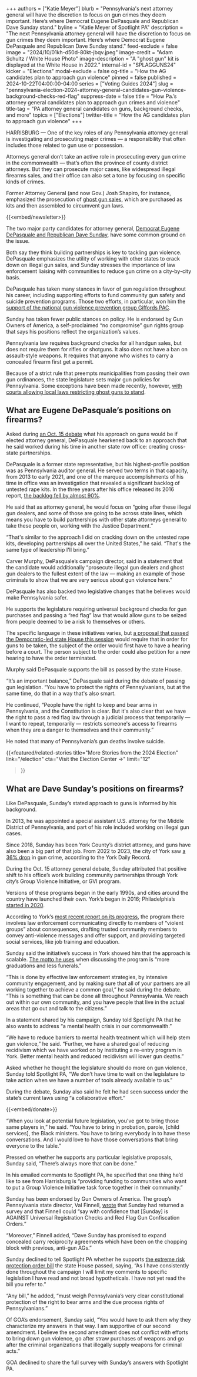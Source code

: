 +++
authors = ["Katie Meyer"]
blurb = "Pennsylvania's next attorney general will have the discretion to focus on gun crimes they deem important. Here’s where Democrat Eugene DePasquale and Republican Dave Sunday stand."
byline = "Katie Meyer of Spotlight PA"
description = "The next Pennsylvania attorney general will have the discretion to focus on gun crimes they deem important. Here’s where Democrat Eugene DePasquale and Republican Dave Sunday stand."
feed-exclude = false
image = "2024/10/01kh-d50d-80kt-jbqv.jpeg"
image-credit = "Adam Schultz / White House Photo"
image-description = "A \"ghost gun\" kit is displayed at the White House in 2022."
internal-id = "SPLAGGUNS24"
kicker = "Elections"
modal-exclude = false
og-title = "How the AG candidates plan to approach gun violence"
pinned = false
published = 2024-10-22T04:00:00-04:00
series = ["Voting Guides 2024"]
slug = "pennsylvania-election-2024-attorney-general-candidates-gun-violence-background-checks-red-flag"
suppress-date = false
title = "How Pa.’s attorney general candidates plan to approach gun crimes and violence"
title-tag = "PA attorney general candidates on guns, background checks, and more"
topics = ["Elections"]
twitter-title = "How the AG candidates plan to approach gun violence"
+++

HARRISBURG — One of the key roles of any Pennsylvania attorney general is investigating and prosecuting major crimes — a responsibility that often includes those related to gun use or possession.

Attorneys general don’t take an active role in prosecuting every gun crime in the commonwealth — that’s often the province of county district attorneys. But they can prosecute major cases, like widespread illegal firearms sales, and their office can also set a tone by focusing on specific kinds of crimes.

Former Attorney General (and now Gov.) Josh Shapiro, for instance, emphasized the prosecution of <a href="https://www.attorneygeneral.gov/taking-action/ag-shapiro-leads-coalition-of-ags-to-close-the-ghost-gun-loophole/">ghost gun sales</a>, which are purchased as kits and then assembled to circumvent gun laws.

{{<embed/newsletter>}}

The two major party candidates for attorney general, <a href="https://www.spotlightpa.org/news/2024/09/pennsylvania-election-2024-attorney-general-candidates-eugene-depasquale-dave-sunday/">Democrat Eugene DePasquale and Republican Dave Sunday</a>, have some common ground on the issue.

Both say they think building partnerships is key to tackling gun violence. DePasquale emphasizes the utility of working with other states to crack down on illegal gun sales, and Sunday stresses the importance of law enforcement liaising with communities to reduce gun crime on a city-by-city basis.

DePasquale has taken many stances in favor of gun regulation throughout his career, including supporting efforts to fund community gun safety and suicide prevention programs. Those two efforts, in particular, won him the <a href="https://giffords.org/press-release/2024/06/giffords-pac-endorses-eugene-depasquale/">support of the national gun violence prevention group Giffords PAC</a>.

Sunday has taken fewer public stances on policy. He is endorsed by Gun Owners of America, a self-proclaimed “no compromise” gun rights group that says his positions reflect the organization’s values. <strong></strong>

Pennsylvania law requires background checks for all handgun sales, but does not require them for rifles or shotguns. It also does not have a ban on assault-style weapons. It requires that anyone who wishes to carry a concealed firearm first get a permit.

Because of a strict rule that preempts municipalities from passing their own gun ordinances, the state legislature sets major gun policies for Pennsylvania. Some exceptions have been made recently, however, <a href="https://penncapital-star.com/criminal-justice/reading-could-become-third-pennsylvania-city-to-ban-ghost-guns-after-court-ruling/">with courts allowing local laws restricting ghost guns to stand</a>.

## What are Eugene DePasquale’s positions on firearms?

Asked during <a href="https://www.abc27.com/video/pennsylvania-attorney-general-debate/10133805/">an Oct. 15 debate</a> what his approach on guns would be if elected attorney general, DePasquale hearkened back to an approach that he said worked during his time in another state row office: creating cross-state partnerships.

DePasquale is a former state representative, but his highest-profile position was as Pennsylvania auditor general. He served two terms in that capacity, from 2013 to early 2021, and one of the marquee accomplishments of his time in office was an investigation that revealed a significant backlog of untested rape kits. In the three years after his office released its 2016 report, <a href="https://triblive.com/news/pennsylvania/auditor-general-number-of-untested-rape-kits-in-pennsylvania-decreased-by-nearly-90-percent/">the backlog fell by almost 90%</a>.

He said that as attorney general, he would focus on “going after these illegal gun dealers, and some of those are going to be across state lines, which means you have to build partnerships with other state attorneys general to take these people on, working with the Justice Department.”

“That&#39;s similar to the approach I did on cracking down on the untested rape kits, developing partnerships all over the United States,” he said. “That&#39;s the same type of leadership I&#39;ll bring.”

Carver Murphy, DePasquale’s campaign director, said in a statement that the candidate would additionally “prosecute illegal gun dealers and ghost gun dealers to the fullest extent of the law — making an example of those criminals to show that we are very serious about gun violence here.”

DePasquale has also backed two legislative changes that he believes would make Pennsylvania safer.

He supports the legislature requiring universal background checks for gun purchases and passing a “red flag” law that would allow guns to be seized from people deemed to be a risk to themselves or others.

The specific language in these initiatives varies, but <a href="https://www.legis.state.pa.us/cfdocs/billinfo/billinfo.cfm?syear=2023&amp;sind=0&amp;body=H&amp;type=B&amp;bn=1018">a proposal that passed the Democratic-led state House this session</a> would require that in order for guns to be taken, the subject of the order would first have to have a hearing before a court. The person subject to the order could also petition for a new hearing to have the order terminated.

Murphy said DePasquale supports the bill as passed by the state House.

“It’s an important balance,” DePasquale said during the debate of passing gun legislation. “You have to protect the rights of Pennsylvanians, but at the same time, do that in a way that&#39;s also smart.

He continued, “People have the right to keep and bear arms in Pennsylvania, and the Constitution is clear. But it&#39;s also clear that we have the right to pass a red flag law through a judicial process that temporarily — I want to repeat, temporarily — restricts someone&#39;s access to firearms when they are a danger to themselves and their community.”

He noted that many of Pennsylvania’s gun deaths involve suicide.

{{<featured/related-stories 
  title="More Stories from the 2024 Election" 
  link="/election"
  cta="Visit the Election Center →"
  limit="12"
>}}

## What are Dave Sunday’s positions on firearms?

Like DePasquale, Sunday’s stated approach to guns is informed by his background.

In 2013, he was appointed a special assistant U.S. attorney for the Middle District of Pennsylvania, and part of his role included working on illegal gun cases.

Since 2018, Sunday has been York County’s district attorney, and guns have also been a big part of that job. From 2022 to 2023, the city of York saw <a href="https://www.ydr.com/story/news/2024/03/12/york-pas-battle-against-gun-violence-is-working-officials-say-gvi/72932179007/">a 36% drop</a> in gun crime, according to the York Daily Record.

During the Oct. 15 attorney general debate, Sunday attributed that positive shift to his office’s work building community partnerships through York city’s Group Violence Initiative, or GVI program.

Versions of these programs began in the early 1990s, and cities around the country have launched their own. York’s began in 2016; Philadelphia’s <a href="https://www.nlc.org/resource/reimagining-public-safety-impact-updates/philadelphia-pa-group-violence-intervention/">started in 2020</a>.

According to York’s <a href="https://york.crimewatchpa.com/sites/default/files/8395/post/2024/03/2023_annual_report.pdf">most recent report on its progress</a>, the program there involves law enforcement communicating directly to members of “violent groups” about consequences, drafting trusted community members to convey anti-violence messages and offer support, and providing targeted social services, like job training and education.

Sunday said the initiative’s success in York showed him that the approach is scalable. <a href="https://www.yorkcity.org/wp-content/uploads/2023/06/GVI-Educational-Support-Candidate-Application.pdf">The motto he uses</a> when discussing the program is “more graduations and less funerals.”

“This is done by effective law enforcement strategies, by intensive community engagement, and by making sure that all of your partners are all working together to achieve a common goal,” he said during the debate. “This is something that can be done all throughout Pennsylvania. We reach out within our own community, and you have people that live in the actual areas that go out and talk to the citizens.”

In a statement shared by his campaign, Sunday told Spotlight PA that he also wants to address “a mental health crisis in our commonwealth.”

“We have to reduce barriers to mental health treatment which will help stem gun violence,” he said. “Further, we have a shared goal of reducing recidivism which we have worked on by instituting a re-entry program in York. Better mental health and reduced recidivism will lower gun deaths.”

Asked whether he thought the legislature should do more on gun violence, Sunday told Spotlight PA, “We don’t have time to wait on the legislature to take action when we have a number of tools already available to us.”

During the debate, Sunday also said he felt he had seen success under the state’s current laws using “a collaborative effort.”

{{<embed/donate>}}

“When you look at potential future legislation, you&#39;ve got to bring those same players in,” he said. “You have to bring in probation, parole, \[child services\], the Black ministers. You have to bring everybody in to have these conversations. And I would love to have those conversations that bring everyone to the table.”

Pressed on whether he supports any particular legislative proposals, Sunday said, “There’s always more that can be done.”

In his emailed comments to Spotlight PA, he specified that one thing he’d like to see from Harrisburg is “providing funding to communities who want to put a Group Violence Initiative task force together in their community.”

Sunday has been endorsed by Gun Owners of America. The group’s Pennsylvania state director, Val Finnell, <a href="https://pennsylvania.gunowners.org/goa-endorses-dave-sunday-for-attorney-general/">wrote</a> that Sunday had returned a survey and that Finnell could “say with confidence that \[Sunday\] is AGAINST Universal Registration Checks and Red Flag Gun Confiscation Orders.”

“Moreover,” Finnell added, “Dave Sunday has promised to expand concealed carry reciprocity agreements which have been on the chopping block with previous, anti-gun AGs.”

Sunday declined to tell Spotlight PA whether he supports <a href="https://www.legis.state.pa.us/cfdocs/billinfo/billinfo.cfm?syear=2023&amp;sind=0&amp;body=H&amp;type=B&amp;bn=1018">the extreme risk protection order bill</a> the state House passed, saying, “As I have consistently done throughout the campaign I will limit my comments to specific legislation I have read and not broad hypotheticals. I have not yet read the bill you refer to.”

“Any bill,” he added, “must weigh Pennsylvania’s very clear constitutional protection of the right to bear arms and the due process rights of Pennsylvanians.”

Of GOA’s endorsement, Sunday said, “You would have to ask them why they characterize my answers in that way. I am supportive of our second amendment. I believe the second amendment does not conflict with efforts to bring down gun violence, go after straw purchases of weapons and go after the criminal organizations that illegally supply weapons for criminal acts.”

GOA declined to share the full survey with Sunday’s answers with Spotlight PA.

